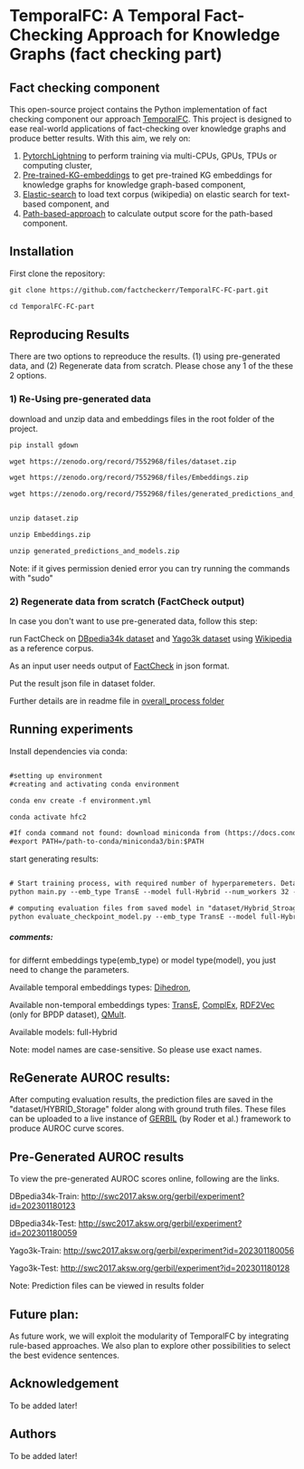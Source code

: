 # TemporalFC: A Temporal Fact-Checking Approach for Knowledge Graphs (fact checking part)
## Fact checking component

This open-source project contains the Python implementation of fact checking component our approach [TemporalFC](https://github.com/factcheckerr/TemporalFC). This project is designed to ease real-world applications of fact-checking over knowledge graphs and produce better results. With this aim, we rely on:

1. [PytorchLightning](https://www.pytorchlightning.ai/) to perform training via multi-CPUs, GPUs, TPUs or  computing cluster, 
2. [Pre-trained-KG-embeddings](https://embeddings.cc/) to get pre-trained KG embeddings for knowledge graphs for knowledge graph-based component, 
3. [Elastic-search](https://www.elastic.co/blog/loading-wikipedia) to load text corpus (wikipedia) on elastic search for text-based component, and
4. [Path-based-approach](https://github.com/dice-group/COPAAL/tree/develop) to calculate output score for the path-based component.


## Installation
First clone the repository:
``` html
git clone https://github.com/factcheckerr/TemporalFC-FC-part.git

cd TemporalFC-FC-part
``` 

## Reproducing Results
There are two options to repreoduce the results. (1) using pre-generated data, and (2) Regenerate data from scratch.
Please chose any 1 of the these 2 options.

### 1) Re-Using pre-generated data
download and unzip data and embeddings files in the root folder of the project.

``` html
pip install gdown

wget https://zenodo.org/record/7552968/files/dataset.zip

wget https://zenodo.org/record/7552968/files/Embeddings.zip

wget https://zenodo.org/record/7552968/files/generated_predictions_and_models.zip


unzip dataset.zip

unzip Embeddings.zip

unzip generated_predictions_and_models.zip
``` 


Note: if it gives permission denied error you can try running the commands with "sudo"

### 2) Regenerate data from scratch (FactCheck output)
In case you don't want to use pre-generated data, follow this step:

run FactCheck on [DBpedia34k dataset](https://link.springer.com/chapter/10.1007/978-3-031-06981-9_15) and [Yago3k dataset](https://link.springer.com/chapter/10.1007/978-3-031-06981-9_15) using [Wikipedia](https://www.elastic.co/blog/loading-wikipedia) as a reference corpus. 

As an input user needs output of [FactCheck](https://github.com/dice-group/FactCheck/tree/develop-for-FROCKG-branch) in json format.

Put the result json file in dataset folder.

Further details are in readme file in [overall_process folder](https://github.com/factcheckerr/HybridFC/tree/master/overall_process)

## Running experiments
Install dependencies via conda:
``` html

#setting up environment
#creating and activating conda environment

conda env create -f environment.yml

conda activate hfc2

#If conda command not found: download miniconda from (https://docs.conda.io/en/latest/miniconda.html#linux-installers) and set the path: 
#export PATH=/path-to-conda/miniconda3/bin:$PATH

```
start generating results:
``` html

# Start training process, with required number of hyperparemeters. Details about other hyperparameters is in main.py file.
python main.py --emb_type TransE --model full-Hybrid --num_workers 32 --min_num_epochs 100 --max_num_epochs 1000 --check_val_every_n_epochs 10 --eval_dataset FactBench 

# computing evaluation files from saved model in "dataset/Hybrid_Stroage" directory
python evaluate_checkpoint_model.py --emb_type TransE --model full-Hybrid --num_workers 32 --min_num_epochs 100 --max_num_epochs 1000 --check_val_every_n_epochs 10 --eval_dataset FactBench
``` 

##### comments:
for differnt embeddings type(emb_type) or model type(model), you just need to change the parameters.

Available temporal embeddings types:
[Dihedron](https://arxiv.org/pdf/2008.03130.pdf),

Available non-temporal embeddings types:
[TransE](https://everest.hds.utc.fr/lib/exe/fetch.php?media=en:cr_paper_nips13.pdf), [ComplEx](https://arxiv.org/abs/2008.03130), [RDF2Vec](https://madoc.bib.uni-mannheim.de/41307/1/Ristoski_RDF2Vec.pdf) (only for BPDP dataset), [QMult](https://arxiv.org/pdf/2106.15230.pdf).


Available models:
full-Hybrid

Note: model names are case-sensitive. So please use exact names.

## ReGenerate AUROC results:
After computing evaluation results, the prediction files are saved in the "dataset/HYBRID_Storage" folder along with ground truth files.
These files can be uploaded to a live instance of [GERBIL](http://swc2017.aksw.org/gerbil/config) (by Roder et al.) framework to produce AUROC curve scores.  

## Pre-Generated AUROC results
To view the pre-generated AUROC scores online, following are the links.

DBpedia34k-Train: http://swc2017.aksw.org/gerbil/experiment?id=202301180123

DBpedia34k-Test: http://swc2017.aksw.org/gerbil/experiment?id=202301180059

Yago3k-Train: http://swc2017.aksw.org/gerbil/experiment?id=202301180056

Yago3k-Test: http://swc2017.aksw.org/gerbil/experiment?id=202301180128

Note: Prediction files can be viewed in results folder

## Future plan:
As future work, we will exploit the modularity of TemporalFC by integrating rule-based approaches. We also plan to explore other possibilities to select the best evidence sentences.

## Acknowledgement 
To be added later!
## Authors
To be added later!







